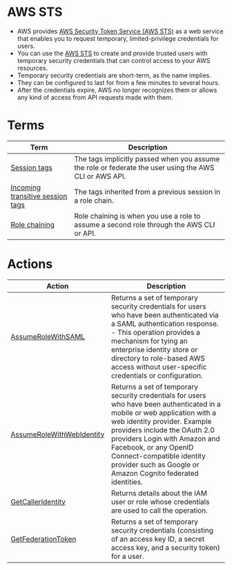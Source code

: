 # AWS STS
- AWS provides [AWS Security Token Service (AWS STS)](https://docs.aws.amazon.com/STS/latest/APIReference/welcome.html) as a web service that enables you to request temporary, limited-privilege credentials for users.
- You can use the [AWS STS]() to create and provide trusted users with temporary security credentials that can control access to your AWS resources. 
- Temporary security credentials are short-term, as the name implies. 
- They can be configured to last for from a few minutes to several hours. 
- After the credentials expire, AWS no longer recognizes them or allows any kind of access from API requests made with them.

# Terms

| Term                                                                                                      | Description                                                                                            |
|-----------------------------------------------------------------------------------------------------------|--------------------------------------------------------------------------------------------------------|
| [Session tags](https://docs.aws.amazon.com/IAM/latest/UserGuide/id_session-tags.html)                     | The tags implicitly passed when you assume the role or federate the user using the AWS CLI or AWS API. |
| [Incoming transitive session tags](https://docs.aws.amazon.com/IAM/latest/UserGuide/id_session-tags.html) | The tags inherited from a previous session in a role chain.                                            |
| [Role chaining](https://docs.aws.amazon.com/IAM/latest/UserGuide/id_roles_terms-and-concepts.html)        | Role chaining is when you use a role to assume a second role through the AWS CLI or API.               |

# Actions

| Action                                                                                                              | Description                                                                                                                                                                                                                                                                                                                                    |
|---------------------------------------------------------------------------------------------------------------------|------------------------------------------------------------------------------------------------------------------------------------------------------------------------------------------------------------------------------------------------------------------------------------------------------------------------------------------------|
| [AssumeRoleWithSAML](https://docs.aws.amazon.com/STS/latest/APIReference/API_AssumeRoleWithSAML.html)               | Returns a set of temporary security credentials for users who have been authenticated via a SAML authentication response. <br/>- This operation provides a mechanism for tying an enterprise identity store or directory to role-based AWS access without user-specific credentials or configuration.                                          |
| [AssumeRoleWithWebIdentity](https://docs.aws.amazon.com/STS/latest/APIReference/API_AssumeRoleWithWebIdentity.html) | Returns a set of temporary security credentials for users who have been authenticated in a mobile or web application with a web identity provider. Example providers include the OAuth 2.0 providers Login with Amazon and Facebook, or any OpenID Connect-compatible identity provider such as Google or Amazon Cognito federated identities. |
| [GetCallerIdentity](https://docs.aws.amazon.com/STS/latest/APIReference/API_GetCallerIdentity.html)                 | Returns details about the IAM user or role whose credentials are used to call the operation.                                                                                                                                                                                                                                                   |
| [GetFederationToken](https://docs.aws.amazon.com/STS/latest/APIReference/API_GetFederationToken.html)               | Returns a set of temporary security credentials (consisting of an access key ID, a secret access key, and a security token) for a user.                                                                                                                                                                                                        |

